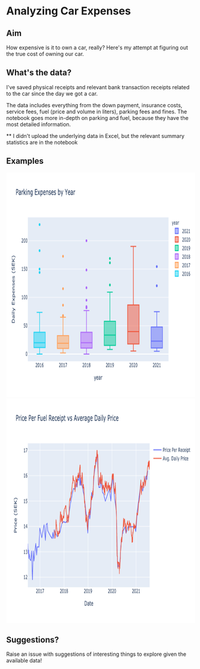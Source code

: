 # Analyzing Car Expenses

## Aim
How expensive is it to own a car, really? Here's my attempt at figuring out the true cost of owning our car.

## What's the data?
I've saved physical receipts and relevant bank transaction receipts related to the car since the day we got a car.

The data includes everything from the down payment, insurance costs, service fees, fuel (price and volume in liters), parking fees and fines. The notebook goes more in-depth on parking and fuel, because they have the most detailed information. 

** I didn't upload the underlying data in Excel, but the relevant summary statistics are in the notebook

## Examples
<img src="https://github.com/MarcosDemetry/analyzing_car_expenses/blob/main/figures/4_parking_expenses_by_year.png" width="600" height="600" />

<img src="https://github.com/MarcosDemetry/analyzing_car_expenses/blob/main/figures/9_price_per_fuel_receipt_vs_average_daily_price.png" width="600" height="600" />

## Suggestions?
Raise an issue with suggestions of interesting things to explore given the available data!
